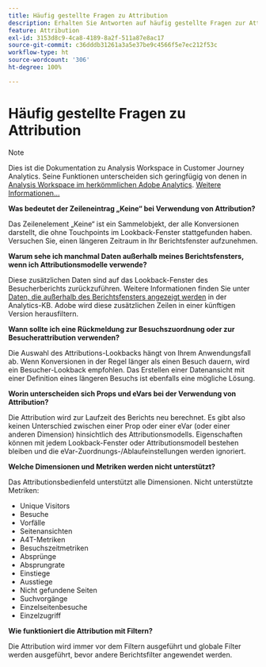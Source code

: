 ```yaml
---
title: Häufig gestellte Fragen zu Attribution
description: Erhalten Sie Antworten auf häufig gestellte Fragen zur Attribution.
feature: Attribution
exl-id: 3153d8c9-4ca8-4189-8a2f-511a87e8ac17
source-git-commit: c36dddb31261a3a5e37be9c4566f5e7ec212f53c
workflow-type: ht
source-wordcount: '306'
ht-degree: 100%

---
```


# Häufig gestellte Fragen zu Attribution

>[!NOTE]
>
>Dies ist die Dokumentation zu Analysis Workspace in Customer Journey Analytics. Seine Funktionen unterscheiden sich geringfügig von denen in [Analysis Workspace im herkömmlichen Adobe Analytics](https://experienceleague.adobe.com/docs/analytics/analyze/analysis-workspace/home.html?lang=de). [Weitere Informationen...](/help/getting-started/cja-aa.md)

**Was bedeutet der Zeileneintrag „Keine“ bei Verwendung von Attribution?**

Das Zeilenelement „Keine“ ist ein Sammelobjekt, der alle Konversionen darstellt, die ohne Touchpoints im Lookback-Fenster stattgefunden haben. Versuchen Sie, einen längeren Zeitraum in Ihr Berichtsfenster aufzunehmen.

**Warum sehe ich manchmal Daten außerhalb meines Berichtsfensters, wenn ich Attributionsmodelle verwende?**

Diese zusätzlichen Daten sind auf das Lookback-Fenster des Besucherberichts zurückzuführen. Weitere Informationen finden Sie unter [Daten, die außerhalb des Berichtsfensters angezeigt werden](https://helpx.adobe.com/de/analytics/kb/data-appearing-outside-reporting-window.html) in der Analytics-KB. Adobe wird diese zusätzlichen Zeilen in einer künftigen Version herausfiltern.

**Wann sollte ich eine Rückmeldung zur Besuchszuordnung oder zur Besucherattribution verwenden?**

Die Auswahl des Attributions-Lookbacks hängt von Ihrem Anwendungsfall ab. Wenn Konversionen in der Regel länger als einen Besuch dauern, wird ein Besucher-Lookback empfohlen. Das Erstellen einer Datenansicht mit einer Definition eines längeren Besuchs ist ebenfalls eine mögliche Lösung.

**Worin unterscheiden sich Props und eVars bei der Verwendung von Attribution?**

Die Attribution wird zur Laufzeit des Berichts neu berechnet. Es gibt also keinen Unterschied zwischen einer Prop oder einer eVar (oder einer anderen Dimension) hinsichtlich des Attributionsmodells. Eigenschaften können mit jedem Lookback-Fenster oder Attributionsmodell bestehen bleiben und die eVar-Zuordnungs-/Ablaufeinstellungen werden ignoriert.

**Welche Dimensionen und Metriken werden nicht unterstützt?**

Das Attributionsbedienfeld unterstützt alle Dimensionen. Nicht unterstützte Metriken:

* Unique Visitors
* Besuche
* Vorfälle
* Seitenansichten
* A4T-Metriken
* Besuchszeitmetriken
* Absprünge
* Absprungrate
* Einstiege
* Ausstiege
* Nicht gefundene Seiten
* Suchvorgänge
* Einzelseitenbesuche
* Einzelzugriff

**Wie funktioniert die Attribution mit Filtern?**

Die Attribution wird immer vor dem Filtern ausgeführt und globale Filter werden ausgeführt, bevor andere Berichtsfilter angewendet werden.
